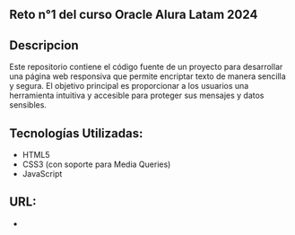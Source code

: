 ## Reto n°1 del curso Oracle Alura Latam 2024

## Descripcion
Este repositorio contiene el código fuente de un proyecto para desarrollar una página web responsiva que permite encriptar texto de manera sencilla y segura. 
El objetivo principal es proporcionar a los usuarios una herramienta intuitiva y accesible para proteger sus mensajes y datos sensibles.

## Tecnologías Utilizadas:
- HTML5
- CSS3 (con soporte para Media Queries)
- JavaScript

## URL:
- 
